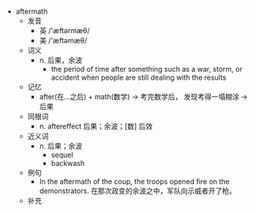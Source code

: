- aftermath
  - 发音
    - 英 /'æftərmæθ/
    - 美 /'æftəmæθ/
  - 词义
    - n. 后果，余波
      - the period of time after something such as a war, storm, or accident when people are still dealing with the results
  - 记忆
    - after(在…之后) + math(数学) → 考完数学后， 发现考得一塌糊涂 → 后果
  - 同根词
    - n. aftereffect 后果；余波；[数] 后效
  - 近义词
    - n. 后果；余波
      - sequel
      - backwash
  - 例句
    - In the aftermath of the coup, the troops opened fire on the demonstrators. 在那次政变的余波之中，军队向示威者开了枪。
  - 补充
